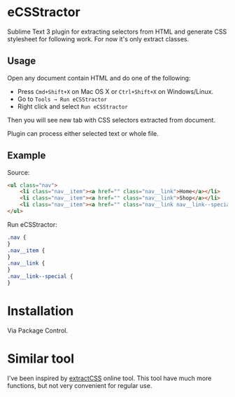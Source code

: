# eCSStractor

Sublime Text 3 plugin for extracting selectors from HTML and generate CSS stylesheet for following work. For now it's only extract classes.

## Usage

Open any document contain HTML and do one of the following:

* Press `Cmd+Shift+X` on Mac OS X or `Ctrl+Shift+X` on Windows/Linux.
* Go to `Tools → Run eCSStractor`
* Right click and select `Run eCSStractor`

Then you will see new tab with CSS selectors extracted from document.

Plugin can process either selected text or whole file.

## Example

Source:

```html
<ul class="nav">
    <li class="nav__item"><a href="" class="nav__link">Home</a></li>
    <li class="nav__item"><a href="" class="nav__link">Shop</a></li>
    <li class="nav__item"><a href="" class="nav__link nav__link--special">About</a></li>
</ul>
```

Run eCSStractor:

```css
.nav {
}
.nav__item {
}
.nav__link {
}
.nav__link--special {
}
```

# Installation

Via Package Control.

# Similar tool

I've been inspired by [extractCSS](http://extractcss.com/) online tool. This tool have much more functions, but not very convenient for regular use.
